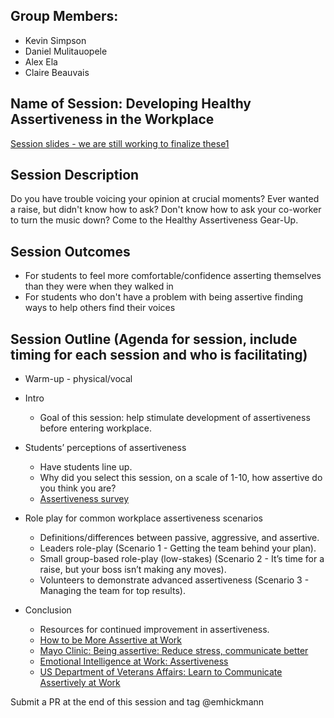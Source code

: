 ## Group Members:
* Kevin Simpson
* Daniel Mulitauopele
* Alex Ela
* Claire Beauvais

## Name of Session: Developing Healthy Assertiveness in the Workplace
[Session slides - we are still working to finalize these1](https://docs.google.com/presentation/d/10mGghxB5I2FUGWK5eZikJLPun4MSVSIn0dCC5dkqg5o/edit#slide=id.gc6f83aa91_0_84)

## Session Description 

Do you have trouble voicing your opinion at crucial moments? Ever wanted a raise, but didn't know how to ask? Don't know how to ask your co-worker to turn the music down? Come to the Healthy Assertiveness Gear-Up.

## Session Outcomes 

* For students to feel more comfortable/confidence asserting themselves than they were when they walked in
* For students who don't have a problem with being assertive finding ways to help others find their voices

## Session Outline (Agenda for session, include timing for each session and who is facilitating)

* Warm-up - physical/vocal
* Intro
    * Goal of this session: help stimulate development of assertiveness before entering workplace.
* Students’ perceptions of assertiveness
    * Have students line up.
    * Why did you select this session, on a scale of 1-10, how assertive do you think you are?
    * [Assertiveness survey](http://www.fresnostate.edu/studentaffairs/lrc/supportnet/documents/AssessYourAssertiveness2.pdf)

* Role play for common workplace assertiveness scenarios
    * Definitions/differences between passive, aggressive, and assertive.
    * Leaders role-play (Scenario 1 - Getting the team behind your plan).
    * Small group-based role-play (low-stakes) (Scenario 2 - It’s time for a raise, but your boss isn’t making any moves).
    * Volunteers to demonstrate advanced assertiveness (Scenario 3 - Managing the team for top results).
* Conclusion
    * Resources for continued improvement in assertiveness.
    * [How to be More Assertive at Work](https://www.themuse.com/advice/how-to-be-more-assertive-at-work-without-being-a-jerk)
    * [Mayo Clinic: Being assertive: Reduce stress, communicate better](https://www.mayoclinic.org/healthy-lifestyle/stress-management/in-depth/assertive/art-20044644)
    * [Emotional Intelligence at Work: Assertiveness](http://www.emotionalintelligenceatwork.com/resources/assertiveness/)    
    * [US Department of Veterans Affairs: Learn to Communicate Assertively at Work](https://www.va.gov/vetsinworkplace/docs/em_eap_assertive.asp)
    

   

Submit a PR at the end of this session and tag @emhickmann
